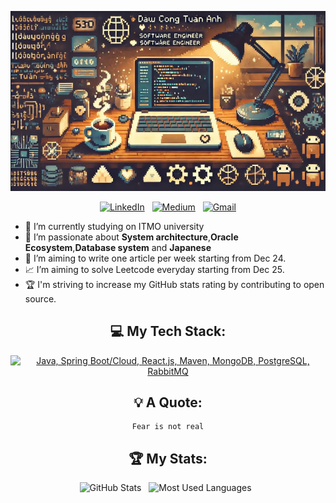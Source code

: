<div align="center">
    
![Dau Cong Tuan Anh - Software Engineer](assets/background.jpg)

[![LinkedIn](https://skillicons.dev/icons?i=linkedin)](https://www.linkedin.com/in/dau-tuan-anh-872b091a6/) &nbsp;
[![Medium](https://skillicons.dev/icons?i=devto)](https://medium.com/@tuananhdaucong) &nbsp;
[![Gmail](https://skillicons.dev/icons?i=gmail)](mailto:tuananhdaucong@gmail.com)

</div>

- 🔭 I’m currently studying on ITMO university
- 🌱 I’m passionate about <b>System architecture</b>,<b>Oracle Ecosystem</b>,<b>Database system</b> and <b>Japanese</b>  
- 📝 I’m aiming to write one article per week starting from Dec 24.
- 📈 I’m aiming to solve Leetcode everyday starting from Dec 25.
- 🏆 I'm striving to increase my GitHub stats rating by contributing to open source.

<div align="center">
    
## 💻 My Tech Stack:

[![Java, Spring Boot/Cloud, React.js, Maven, MongoDB, PostgreSQL, RabbitMQ](https://skillicons.dev/icons?i=java,spring,react,maven,mongodb,postgres,rabbitmq)](https://skillicons.dev)

## 💡 A Quote:

```
Fear is not real
```

## 🏆 My Stats:

<p>
    <img height=175 alt="GitHub Stats" src="https://github-readme-stats.vercel.app/api?username=andrey551&show_icons=true&count_private=true&theme=dark" />&nbsp;&nbsp;
    <img height=175 alt="Most Used Languages" src="https://github-readme-stats.vercel.app/api/top-langs/?username=andrey551&layout=compact&theme=dark" />&nbsp;&nbsp;
</p>
